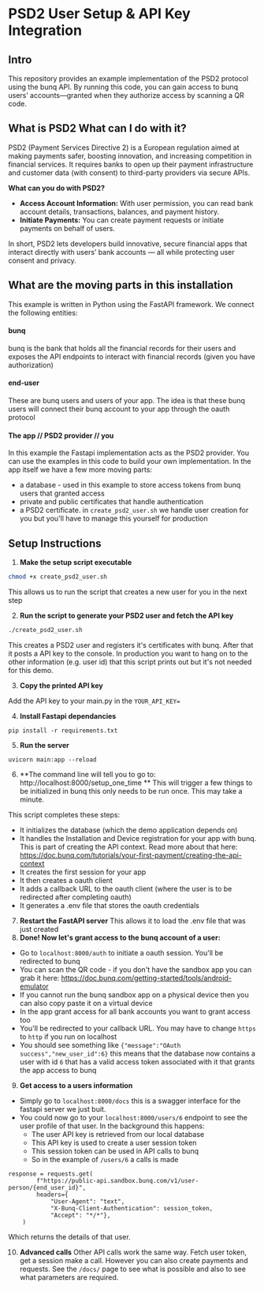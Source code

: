 # PSD2 User Setup & API Key Integration

## Intro
This repository provides an example implementation of the PSD2 protocol using the bunq API. By running this code, you can gain access to bunq users’ accounts—granted when they authorize access by scanning a QR code.


## What is PSD2 What can I do with it?
PSD2 (Payment Services Directive 2) is a European regulation aimed at making payments safer, boosting innovation, and increasing competition in financial services. It requires banks to open up their payment infrastructure and customer data (with consent) to third-party providers via secure APIs.

**What can you do with PSD2?**

* **Access Account Information:** With user permission, you can read bank account details, transactions, balances, and payment history.
* **Initiate Payments:** You can create payment requests or initiate payments on behalf of users.

In short, PSD2 lets developers build innovative, secure financial apps that interact directly with users’ bank accounts — all while protecting user consent and privacy.


## What are the moving parts in this installation 
This example is written in Python using the FastAPI framework. We connect the following entities: 
#### bunq 
bunq is the bank that holds all the financial records for their users and exposes the API endpoints to interact with financial records (given you have authorization)
#### end-user 
These are bunq users and users of your app. The idea is that these bunq users will connect their bunq account to your app through the oauth protocol

#### The app //  PSD2 provider // you
In this example the Fastapi implementation acts as the PSD2 provider. You can use the examples in this code to build your own implementation. 
In the app itself we have a few more moving parts: 
- a database - used in this example to store access tokens from bunq users that granted access
- private and public certificates that handle authentication
- a PSD2 certificate. in `create_psd2_user.sh` we handle user creation for you but you'll have to manage this yourself for production

## Setup Instructions
1. **Make the setup script executable**

```bash
chmod +x create_psd2_user.sh
```
This allows us to run the script that creates a new user for you in the next step

2. **Run the script to generate your PSD2 user and fetch the API key**

```bash
./create_psd2_user.sh
```
This creates a PSD2 user and registers it's certificates with bunq. After that it posts a API key to the console.
In production you want to hang on to the other information (e.g. user id) that this script prints out but it's not needed for this demo. 

3. **Copy the printed API key**

Add the API key to your main.py in the `YOUR_API_KEY=` 

4. **Install Fastapi dependancies**
```commandline
pip install -r requirements.txt
```

5. **Run the server**
```commandline
uvicorn main:app --reload
```

6. **The command line will tell you to go to:  http://localhost:8000/setup_one_time **
This will trigger a few things to be initialized in bunq this only needs to be run once. This may take a minute.

This script completes these steps: 
- It initializes the database (which the demo application depends on)
- It handles the Installation and Device registration for your app with bunq. This is part of creating the API context. Read more about that here: https://doc.bunq.com/tutorials/your-first-payment/creating-the-api-context
- It creates the first session for your app 
- It then creates a oauth client 
- It adds a callback URL to the oauth client (where the user is to be redirected after completing oauth)
- It generates a .env file that stores the oauth credentials

7. **Restart the FastAPI server**
This allows it to load the .env file that was just created
8. **Done! Now let's grant access to the bunq account of a user:**
- Go to `localhost:8000/auth` to initiate a oauth session. You'll be redirected to bunq
- You can scan the QR code - if you don't have the sandbox app you can grab it here: https://doc.bunq.com/getting-started/tools/android-emulator
- If you cannot run the bunq sandbox app on a physical device then you can also copy paste it on a virtual device
- In the app grant access for all bank accounts you want to grant access too 
- You'll be redirected to your callback URL. You may have to change `https` to `http` if you run on localhost
- You should see something like `{"message":"OAuth success","new_user_id":6}` this means that the database now contains a user with id `6` that has a valid access token associated with it that grants the app access to bunq

9. **Get access to a users information** 
- Simply go to `localhost:8000/docs` this is a swagger interface for the fastapi server we just buit. 
- You could now go to your `localhost:8000/users/6` endpoint to see the user profile of that user. In the background this happens:
  - The user API key is retrieved from our local database
  - This API key is used to create a user session token 
  - This session token can be used in API calls to bunq 
  - So in the example of `/users/6` a calls is made 
```commandline
response = requests.get(
        f"https://public-api.sandbox.bunq.com/v1/user-person/{end_user_id}",
        headers={
            "User-Agent": "text",
            "X-Bunq-Client-Authentication": session_token,
            "Accept": "*/*"},
    )
```
Which returns the details of that user.

10. **Advanced calls**
Other API calls work the same way. Fetch user token, get a session make a call. However you can also create payments and requests. See the `/docs/` page to see what is possible and also to see what parameters are required. 
